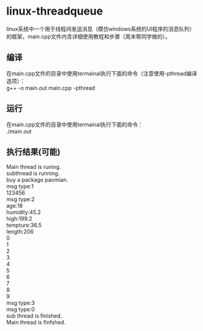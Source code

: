 # linux-threadqueue
linux系统中一个用于线程间发送消息（模仿windows系统的UI程序的消息队列）的框架，main.cpp文件内含详细使用教程和步骤（周末帮同学做的）。</br>
## 编译
在main.cpp文件的目录中使用termainal执行下面的命令（注意使用-pthread编译选项）：</br>
g++ -o main.out main.cpp -pthread
## 运行
在main.cpp文件的目录中使用termainal执行下面的命令：</br>
./main.out
## 执行结果(可能)
Main thread is runing.</br>
subthread is running.</br>
buy a package paomian.</br>
msg type:1</br>
123456</br>
msg type:2</br>
age:18</br>
humidity:45.2</br>
high:199.2</br>
tempture:36.5</br>
length:206</br>
0</br>
1</br>
2</br>
3</br>
4</br>
5</br>
6</br>
7</br>
8</br>
9</br>
msg type:3</br>
msg type:0</br>
sub thread is finished.</br>
Main thread is finfshed.</br>

